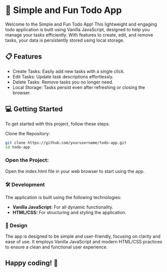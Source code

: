 # 🚀 Simple and Fun Todo App
Welcome to the Simple and Fun Todo App! This lightweight and engaging todo application is built using Vanilla JavaScript, designed to help you manage your tasks efficiently. With features to create, edit, and remove tasks, your data is persistently stored using local storage.

## 📋 Features
- Create Tasks: Easily add new tasks with a single click.
- Edit Tasks: Update task descriptions effortlessly.
- Delete Tasks: Remove tasks you no longer need.
- Local Storage: Tasks persist even after refreshing or closing the browser.

## 💻 Getting Started
To get started with this project, follow these steps:

Clone the Repository:

```bash
git clone https://github.com/yourusername/todo-app.git
cd todo-app
```

### Open the Project:
Open the index.html file in your web browser to start using the app.

### 🛠️ Development

The application is built using the following technologies:

- **Vanilla JavaScript:** For all dynamic functionality.
- **HTML/CSS:** For structuring and styling the application.

### 🎨 Design
The app is designed to be simple and user-friendly, focusing on clarity and ease of use. It employs Vanilla JavaScript and modern HTML/CSS practices to ensure a clean and functional user experience.


## Happy coding! 🚀